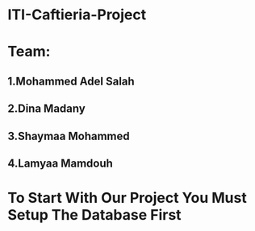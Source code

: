 # ITI-Caftieria-Project
# Team:
## 1.Mohammed Adel Salah
## 2.Dina Madany 
## 3.Shaymaa Mohammed
## 4.Lamyaa Mamdouh 

# To Start With Our Project You Must Setup The Database First
